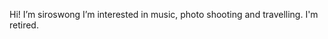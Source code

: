 Hi! I’m siroswong 
 I’m interested in music, photo shooting and travelling.
I'm retired.


<!---
siroswong/siroswong is a ✨ special ✨ repository because its `README.md` (this file) appears on your GitHub profile.
You can click the Preview link to take a look at your changes.
--->
